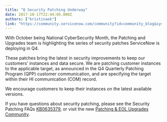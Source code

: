 ```yaml
---
title: "Q Security Patching Underway"
date: 2017-10-17T22:44:05.000Z
authors: ["kristinaek"]
link: "https://community.servicenow.com/community?id=community_blog&sys_id=079dae69dbd0dbc01dcaf3231f961928"
---
```

<p>With October being National CyberSecurity Month, the Patching and Upgrades team is highlighting the series of security patches ServiceNow is deploying in Q4.</p><p></p><p>These patches bring the latest in security improvements to keep our customers' instances and data secure. We are patching customer instances to the applicable target, as announced in the Q4 Quarterly Patching Program (QPP) customer communication, and are specifying the target within their HI communication (COM) record.</p><p></p><p>We encourage customers to keep their instances on the latest available versions.</p><p></p><p>If you have questions about security patching, please see the Security Patching FAQs <a title="i.service-now.com/kb_view.do?sysparm_article=KB0635379" href="https://hi.service-now.com/kb_view.do?sysparm_article=KB0635379">KB0635379</a>, or visit the new <a title="" _jive_internal="true" href="/community?id=community_forum&sys_id=71291a2ddbd897c068c1fb651f9619c8">Patching &amp; EOL Upgrades Community</a>. </p>